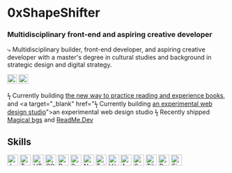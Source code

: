 # 0xShapeShifter
### Multidisciplinary front-end and aspiring creative developer 

⤷ Multidisciplinary builder, front-end developer, and aspiring creative developer with a master's degree in cultural studies and background in strategic design and digital strategy.

 <a aligh="left" href="https://0xshapeshifter.dev" target="_blank" rel="noreferrer noopener"><img src="https://raw.githubusercontent.com/0xShapeShifter/readme-md/master/public/images/socials/globe.svg" alt="Website" width="22" height="22" /></a> <a aligh="left" href="https://twitter.com/0x_shapeshifter" target="_blank" rel="noreferrer noopener"><img src="https://raw.githubusercontent.com/0xShapeShifter/readme-md/master/public/images/socials/twitter.svg" alt="Twitter" width="22" height="22" /></a>  



ϟ Currently building <a target="_blank" href="https://rhizomaa.vercel.app/">the new way to practice reading and experience books</a>, and <a target="_blank" href="ϟ Currently building <a target="_blank" href="https://www.0xshapeshifter.dev/productized">an experimental web design studio</a>">an experimental web design studio</a>
ϟ Recently shipped <a target="_blank" href="[https://bg-snippets.vercel.app/](https://magic-bgs.vercel.app/)">Magical bgs</a> and <a target="_blank" href="https://readme-dev.vercel.app">ReadMe.Dev</a>

 ## Skills
   <a href="https://www.javascript.com" target="_blank" rel="noreferrer noopener"><img src="https://raw.githubusercontent.com/0xShapeShifter/readme-md/master/public/images/skills/core/javascript.svg" alt="JavaScript" width="25" height="25" /></a> <a href="https://www.typescriptlang.org" target="_blank" rel="noreferrer noopener"><img src="https://raw.githubusercontent.com/0xShapeShifter/readme-md/master/public/images/skills/core/typescript.svg" alt="Typescript" width="25" height="25" /></a>  <a href="https://html.com/html5/" target="_blank" rel="noreferrer noopener"><img src="https://raw.githubusercontent.com/0xShapeShifter/readme-md/master/public/images/skills/frontend/html5.svg" alt="HTML5" width="25" height="25" /></a> <a href="https://css3.com" target="_blank" rel="noreferrer noopener"><img src="https://raw.githubusercontent.com/0xShapeShifter/readme-md/master/public/images/skills/frontend/css3.svg" alt="CSS3" width="25" height="25" /></a> <a href="https://reactjs.org" target="_blank" rel="noreferrer noopener"><img src="https://raw.githubusercontent.com/0xShapeShifter/readme-md/master/public/images/skills/frontend/react.svg" alt="React" width="25" height="25" /></a> <a href="http://svelte.dev" target="_blank" rel="noreferrer noopener"><img src="https://raw.githubusercontent.com/0xShapeShifter/readme-md/master/public/images/skills/frontend/svelte.svg" alt="Svelte" width="25" height="25" /></a> <a href="https://nextjs.org" target="_blank" rel="noreferrer noopener"><img src="https://raw.githubusercontent.com/0xShapeShifter/readme-md/master/public/images/skills/frontend/nextjs.svg" alt="NextJS" width="25" height="25" /></a> <a href="http://tailwindcss.com" target="_blank" rel="noreferrer noopener"><img src="https://raw.githubusercontent.com/0xShapeShifter/readme-md/master/public/images/skills/frontend/tailwind.svg" alt="Tailwind" width="25" height="25" /></a> <a href="http://vitejs.dev/" target="_blank" rel="noreferrer noopener"><img src="https://raw.githubusercontent.com/0xShapeShifter/readme-md/master/public/images/skills/frontend/vite.svg" alt="Vite" width="25" height="25" /></a> <a href="http://astro.build" target="_blank" rel="noreferrer noopener"><img src="https://raw.githubusercontent.com/0xShapeShifter/readme-md/master/public/images/skills/frontend/astro.svg" alt="Astro" width="25" height="25" /></a>  <a href="http://sanity.io" target="_blank" rel="noreferrer noopener"><img src="https://raw.githubusercontent.com/0xShapeShifter/readme-md/master/public/images/skills/backend/sanity.svg" alt="Sanity" width="25" height="25" /></a> <a href="http://tilda.cc/" target="_blank" rel="noreferrer noopener"><img src="https://raw.githubusercontent.com/0xShapeShifter/readme-md/master/public/images/skills/nocode/tilda.svg" alt="Tilda" width="25" height="25" /></a> <a href="https://readymag.com" target="_blank" rel="noreferrer noopener"><img src="https://raw.githubusercontent.com/0xShapeShifter/readme-md/master/public/images/skills/nocode/readymag.svg" alt="Readymag" width="25" height="25" /></a>  <a href="http://figma.com" target="_blank" rel="noreferrer noopener"><img src="https://raw.githubusercontent.com/0xShapeShifter/readme-md/master/public/images/skills/software/figma.svg" alt="Figma" width="25" height="25" /></a> 
